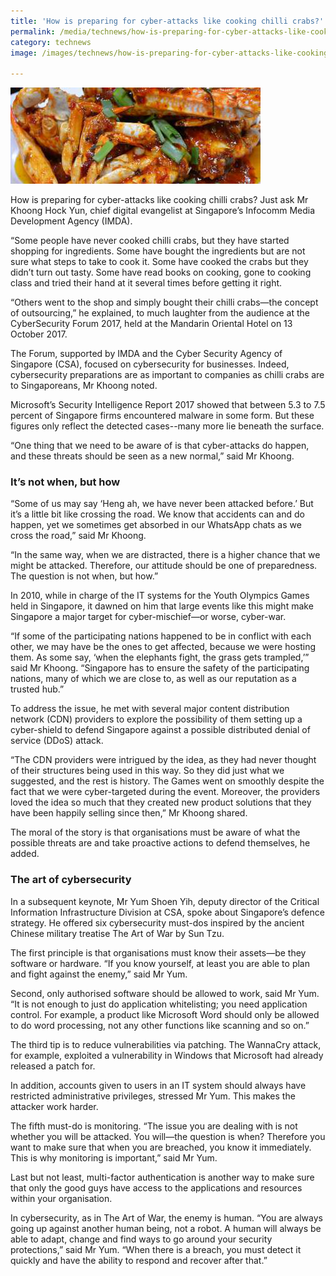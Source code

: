 ```yaml
---
title: 'How is preparing for cyber-attacks like cooking chilli crabs?'
permalink: /media/technews/how-is-preparing-for-cyber-attacks-like-cooking-chilli-crabs
category: technews
image: /images/technews/how-is-preparing-for-cyber-attacks-like-cooking-chilli-crabs-part-1.png

---
```



![How is preparing for cyber-attacks like cooking chilli crabs?](/images/technews/how-is-preparing-for-cyber-attacks-like-cooking-chilli-crabs-part-1.png)

How is preparing for cyber-attacks like cooking chilli crabs? Just ask Mr Khoong Hock Yun, chief digital evangelist at Singapore’s Infocomm Media Development Agency (IMDA).

“Some people have never cooked chilli crabs, but they have started shopping for ingredients. Some have bought the ingredients but are not sure what steps to take to cook it. Some have cooked the crabs but they didn’t turn out tasty. Some have read books on cooking, gone to cooking class and tried their hand at it several times before getting it right. 

“Others went to the shop and simply bought their chilli crabs—the concept of outsourcing,” he explained, to much laughter from the audience at the CyberSecurity Forum 2017, held at the Mandarin Oriental Hotel on 13 October 2017. 

The Forum, supported by IMDA and the Cyber Security Agency of Singapore (CSA), focused on cybersecurity for businesses. Indeed, cybersecurity preparations are as important to companies as chilli crabs are to Singaporeans, Mr Khoong noted. 

Microsoft’s Security Intelligence Report 2017 showed that between 5.3 to 7.5 percent of Singapore firms encountered malware in some form. But these figures only reflect the detected cases--many more lie beneath the surface. 

“One thing that we need to be aware of is that cyber-attacks do happen, and these threats should be seen as a new normal,” said Mr Khoong.

### **It’s not when, but how**
“Some of us may say ‘Heng ah, we have never been attacked before.’ But it’s a little bit like crossing the road. We know that accidents can and do happen, yet we sometimes get absorbed in our WhatsApp chats as we cross the road,” said Mr Khoong.

“In the same way, when we are distracted, there is a higher chance that we might be attacked. Therefore, our attitude should be one of preparedness. The question is not when, but how.” 

In 2010, while in charge of the IT systems for the Youth Olympics Games held in Singapore, it dawned on him that large events like this might make Singapore a major target for cyber-mischief—or worse, cyber-war. 

“If some of the participating nations happened to be in conflict with each other, we may have be the ones to get affected, because we were hosting them. As some say, ‘when the elephants fight, the grass gets trampled,’” said Mr Khoong. “Singapore has to ensure the safety of the participating nations, many of which we are close to, as well as our reputation as a trusted hub.”

To address the issue, he met with several major content distribution network (CDN) providers to explore the possibility of them setting up a cyber-shield to defend Singapore against a possible distributed denial of service (DDoS) attack. 

“The CDN providers were intrigued by the idea, as they had never thought of their structures being used in this way. So they did just what we suggested, and the rest is history. The Games went on smoothly despite the fact that we were cyber-targeted during the event. Moreover, the providers loved the idea so much that they created new product solutions that they have been happily selling since then,” Mr Khoong shared. 

The moral of the story is that organisations must be aware of what the possible threats are and take proactive actions to defend themselves, he added. 

### **The art of cybersecurity**
In a subsequent keynote, Mr Yum Shoen Yih, deputy director of the Critical Information Infrastructure Division at CSA, spoke about Singapore’s defence strategy. He offered six cybersecurity must-dos inspired by the ancient Chinese military treatise The Art of War by Sun Tzu. 

The first principle is that organisations must know their assets—be they software or hardware. “If you know yourself, at least you are able to plan and fight against the enemy,” said Mr Yum. 

Second, only authorised software should be allowed to work, said Mr Yum. “It is not enough to just do application whitelisting; you need application control. For example, a product like Microsoft Word should only be allowed to do word processing, not any other functions like scanning and so on.”

The third tip is to reduce vulnerabilities via patching. The WannaCry attack, for example, exploited a vulnerability in Windows that Microsoft had already released a patch for. 

In addition, accounts given to users in an IT system should always have restricted administrative privileges, stressed Mr Yum. This makes the attacker work harder. 

The fifth must-do is monitoring. “The issue you are dealing with is not whether you will be attacked. You will—the question is when? Therefore you want to make sure that when you are breached, you know it immediately. This is why monitoring is important,” said Mr Yum. 

Last but not least, multi-factor authentication is another way to make sure that only the good guys have access to the applications and resources within your organisation.  

In cybersecurity, as in The Art of War, the enemy is human. “You are always going up against another human being, not a robot. A human will always be able to adapt, change and find ways to go around your security protections,” said Mr Yum. “When there is a breach, you must detect it quickly and have the ability to respond and recover after that.”  
